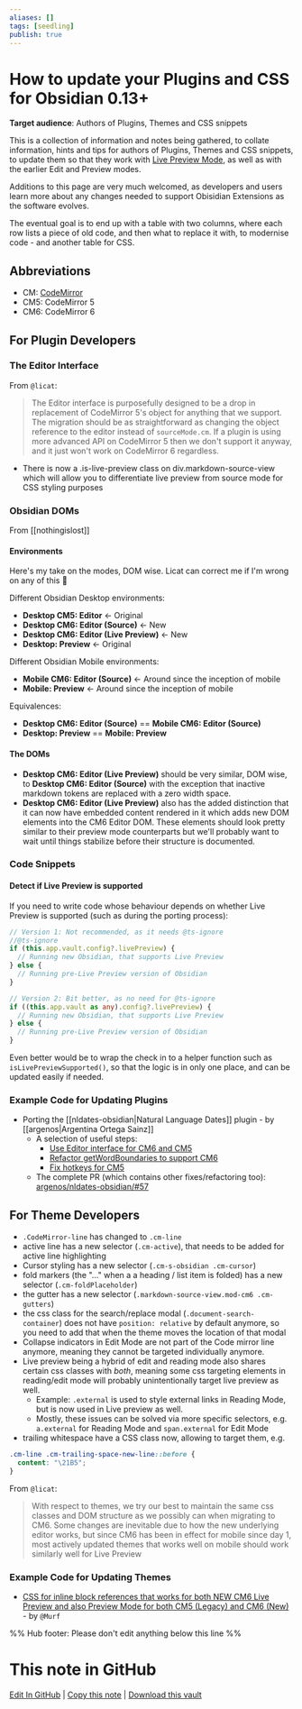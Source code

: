 ```yaml
---
aliases: []
tags: [seedling]
publish: true
---
```


# How to update your Plugins and CSS for Obsidian 0.13+

**Target audience**: Authors of Plugins, Themes and CSS snippets

This is a collection of information and notes being gathered, to collate information, hints and tips for authors of Plugins, Themes and CSS snippets, to update them so that they work with [Live Preview Mode](https://twitter.com/obsdmd/status/1458523572448727051), as well as with the earlier Edit and Preview modes.

Additions to this page are very much welcomed, as developers and users learn more about any changes needed to support Obisidian Extensions as the software evolves.

The eventual goal is to end up with a table with two columns, where each row lists a piece of old code, and then what to replace it with, to modernise code - and another table for CSS.

## Abbreviations

- CM: [CodeMirror](https://codemirror.net)
- CM5: CodeMirror 5
- CM6: CodeMirror 6

## For Plugin Developers

### The Editor Interface

From `@licat`:

> The Editor interface is purposefully designed to be a drop in replacement of CodeMirror 5's object for anything that we support. The migration should be as straightforward as changing the object reference to the editor instead of `sourceMode.cm`. If a plugin is using more advanced API on CodeMirror 5 then we don't support it anyway, and it just won't work on CodeMirror 6 regardless.

- There is now a .is-live-preview class on div.markdown-source-view which will allow you to differentiate live preview from source mode for CSS styling purposes

### Obsidian DOMs

From [[nothingislost]]

#### Environments

Here's my take on the modes, DOM wise. Licat can correct me if I'm wrong on any of this 🙂

Different Obsidian Desktop environments:

- **Desktop CM5: Editor** <- Original
- **Desktop CM6: Editor (Source)** <- New
- **Desktop CM6: Editor (Live Preview)** <- New
- **Desktop: Preview** <- Original

Different Obsidian Mobile environments:

- **Mobile CM6: Editor (Source)** <- Around since the inception of mobile
- **Mobile: Preview** <- Around since the inception of mobile

Equivalences:

- **Desktop CM6: Editor (Source)** == **Mobile CM6: Editor (Source)**
- **Desktop: Preview** == **Mobile: Preview**

#### The DOMs

- **Desktop CM6: Editor (Live Preview)** should be very similar, DOM wise, to **Desktop CM6: Editor (Source)** with the exception that inactive markdown tokens are replaced with a zero width space.
- **Desktop CM6: Editor (Live Preview)** also has the added distinction that it can now have embedded content rendered in it which adds new DOM elements into the CM6 Editor DOM. These elements should look pretty similar to their preview mode counterparts but we'll probably want to wait until things stabilize before their structure is documented.

### Code Snippets

#### Detect if Live Preview is supported

If you need to write code whose behaviour depends on whether Live Preview is supported (such as during the porting process):

```typescript
// Version 1: Not recommended, as it needs @ts-ignore
//@ts-ignore
if (this.app.vault.config?.livePreview) {
  // Running new Obsidian, that supports Live Preview
} else {
  // Running pre-Live Preview version of Obsidian
}
```

```typescript
// Version 2: Bit better, as no need for @ts-ignore
if ((this.app.vault as any).config?.livePreview) {
  // Running new Obsidian, that supports Live Preview
} else {
  // Running pre-Live Preview version of Obsidian
}
```

Even better would be to wrap the check in to a helper function such as `isLivePreviewSupported()`, so that the logic is in only one place, and can be updated easily if needed.

### Example Code for Updating Plugins

- Porting the [[nldates-obsidian|Natural Language Dates]] plugin - by [[argenos|Argentina Ortega Sainz]]
  - A selection of useful steps:
    - [Use Editor interface for CM6 and CM5](https://github.com/argenos/nldates-obsidian/pull/57/commits/642bac6977597dc48ec994ecc1bcf957097647dd)
    - [Refactor getWordBoundaries to support CM6](https://github.com/argenos/nldates-obsidian/pull/57/commits/16e103335409df6f259a9ef0fc65cb3f4fe55f40)
    - [Fix hotkeys for CM5](https://github.com/argenos/nldates-obsidian/pull/57/commits/6094aa7c056954b9f3caf5376a66f10faccf6d82)
  - The complete PR (which contains other fixes/refactoring too): [argenos/nldates-obsidian/#57](https://github.com/argenos/nldates-obsidian/pull/57 "https://github.com/argenos/nldates-obsidian/pull/57")

## For Theme Developers

- `.CodeMirror-line` has changed to `.cm-line`
- active line has a new selector (`.cm-active`), that needs to be added for active line highlighting
- Cursor styling has a new selector (`.cm-s-obsidian .cm-cursor`)
- fold markers (the "..." when a a heading / list item is folded) has a new selector (`.cm-foldPlaceholder`)
- the gutter has a new selector (`.markdown-source-view.mod-cm6 .cm-gutters`)
- the css class for the search/replace modal (`.document-search-container`) does not have `position: relative` by default anymore, so you need to add that when the theme moves the location of that modal
- Collapse indicators in Edit Mode are not part of the Code mirror line anymore, meaning they cannot be targeted individually anymore.
- Live preview being a hybrid of edit and reading mode also shares certain css classes with _both_, meaning some css targeting elements in reading/edit mode will probably unintentionally target live preview as well.
  - Example: `.external` is used to style external links in Reading Mode, but is now used in Live preview as well.
  - Mostly, these issues can be solved via more specific selectors, e.g. `a.external` for Reading Mode and `span.external` for Edit Mode
- trailing whitespace have a CSS class now, allowing to target them, e.g.

```css
.cm-line .cm-trailing-space-new-line::before {
  content: "\21B5";
}
```

From `@licat`:

> With respect to themes, we try our best to maintain the same css classes and DOM structure as we possibly can when migrating to CM6. Some changes are inevitable due to how the new underlying editor works, but since CM6 has been in effect for mobile since day 1, most actively updated themes that works well on mobile should work similarly well for Live Preview

### Example Code for Updating Themes

- [CSS for inline block references that works for both NEW CM6 Live Preview and also Preview Mode for both CM5 (Legacy) and CM6 (New)](https://gist.github.com/GitMurf/46c9ae78d6c3ce53d42d7832c7601271) - by `@Murf`

%% Hub footer: Please don't edit anything below this line %%

# This note in GitHub

<span class="git-footer">[Edit In GitHub](https://github.dev/obsidian-community/obsidian-hub/blob/main/04%20-%20Guides%2C%20Workflows%2C%20%26%20Courses/Guides/How%20to%20update%20your%20plugins%20and%20CSS%20for%20live%20preview.md "git-hub-edit-note") | [Copy this note](https://raw.githubusercontent.com/obsidian-community/obsidian-hub/main/04%20-%20Guides%2C%20Workflows%2C%20%26%20Courses/Guides/How%20to%20update%20your%20plugins%20and%20CSS%20for%20live%20preview.md "git-hub-copy-note") | [Download this vault](https://github.com/obsidian-community/obsidian-hub/archive/refs/heads/main.zip "git-hub-download-vault") </span>

